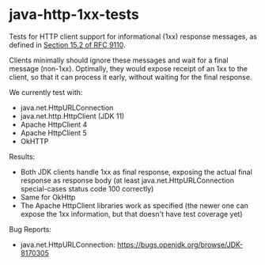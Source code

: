 # java-http-1xx-tests
Tests for HTTP client support for informational (1xx) response messages, as defined in [Section 15.2 of RFC 9110](https://www.rfc-editor.org/rfc/rfc9110.html#name-informational-1xx).

Clients minimally should ignore these messages and wait for a final message (non-1xx). Optimally, they would expose receipt of an 1xx to the client, so that it can process it early, without waiting for the final response.

We currently test with:

- java.net.HttpURLConnection
- java.net.http.HttpClient (JDK 11)
- Apache HttpClient 4
- Apache HttpClient 5
- OkHTTP

Results:

- Both JDK clients handle 1xx as final response, exposing the actual final response as response body (at least java.net.HttpURLConnection special-cases status code 100 correctly)
- Same for OkHttp
- The Apache HttpClient libraries work as specified (the newer one can expose the 1xx information, but that doesn't have test coverage yet)

Bug Reports:

- java.net.HttpURLConnection: https://bugs.openjdk.org/browse/JDK-8170305
